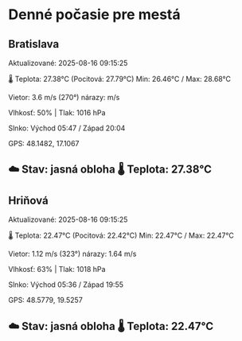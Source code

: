 ﻿# Denné počasie pre mestá

## Bratislava
Aktualizované: 2025-08-16 09:15:25

🌡️ Teplota: 27.38°C 
(Pocitová: 27.79°C)
Min: 26.46°C / Max: 28.68°C

Vietor: 3.6 m/s    (270°) 
nárazy:  m/s

Vlhkosť: 50% | Tlak: 1016 hPa

Slnko: Východ 05:47 / Západ 20:04

GPS: 48.1482, 17.1067

☁️ Stav: jasná obloha        🌡️ Teplota: 27.38°C
---

## Hriňová
Aktualizované: 2025-08-16 09:15:25

🌡️ Teplota: 22.47°C 
(Pocitová: 22.42°C)
Min: 22.47°C / Max: 22.47°C

Vietor: 1.12 m/s (323°)
nárazy: 1.64 m/s

Vlhkosť: 63% | Tlak: 1018 hPa

Slnko: Východ 05:36 / Západ 19:55

GPS: 48.5779, 19.5257

☁️ Stav: jasná obloha        🌡️ Teplota: 22.47°C
---
